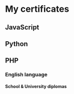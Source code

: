 # My certificates
## JavaScript

## Python

## PHP

### English language

#### School & University diplomas
